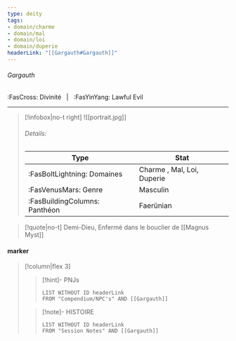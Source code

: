 ```yaml
---
type: deity
tags:
- domain/charme
- domain/mal
- domain/loi
- domain/duperie
headerLink: "[[Gargauth#Gargauth]]"
---
```


###### Gargauth
<span class="sub2">:FasCross: Divinité &nbsp; | &nbsp; :FasYinYang: Lawful Evil</span>
___

> [!infobox|no-t right]
> ![[portrait.jpg]]
> ###### Details:
> | Type | Stat |
> | ---- | ---- |
> | :FasBoltLightning: Domaines | Charme , Mal, Loi, Duperie |
> | :FasVenusMars: Genre | Masculin |
> | :FasBuildingColumns: Panthéon | Faerûnian |

> [!quote|no-t]
>Demi-Dieu, Enfermé dans le bouclier de [[Magnus Myst]]

#### marker
> [!column|flex 3]
>> [!hint]-  PNJs
>>```dataview
>>LIST WITHOUT ID headerLink
>>FROM "Compendium/NPC's" AND [[Gargauth]] 
>
>>[!note]- HISTOIRE
>>```dataview
>>LIST WITHOUT ID headerLink
>>FROM "Session Notes" AND [[Gargauth]]